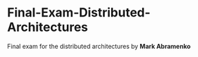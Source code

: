 # Final-Exam-Distributed-Architectures
Final exam for the distributed architectures by **Mark Abramenko**
